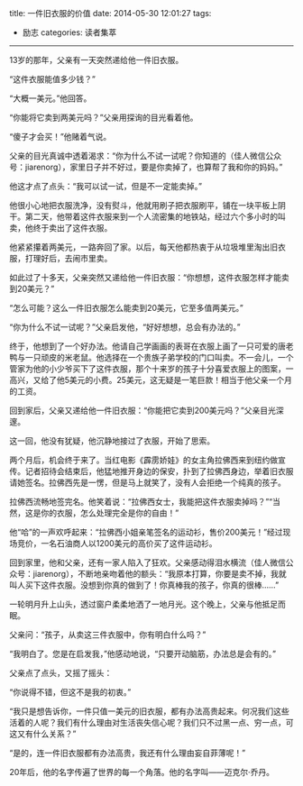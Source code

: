 title: 一件旧衣服的价值
date: 2014-05-30 12:01:27
tags:
- 励志
categories: 读者集萃
---

13岁的那年，父亲有一天突然递给他一件旧衣服。

“这件衣服能值多少钱？”

“大概一美元。”他回答。

“你能将它卖到两美元吗？”父亲用探询的目光看着他。

“傻子才会买！”他赌着气说。
<!--more-->
父亲的目光真诚中透着渴求：“你为什么不试一试呢？你知道的（佳人微信公众号：jiarenorg），家里日子并不好过，要是你卖掉了，也算帮了我和你的妈妈。”

他这才点了点头：“我可以试一试，但是不一定能卖掉。”

他很小心地把衣服洗净，没有熨斗，他就用刷子把衣服刷平，铺在一块平板上阴干。第二天，他带着这件衣服来到一个人流密集的地铁站，经过六个多小时的叫卖，他终于卖出了这件衣服。

他紧紧攥着两美元，一路奔回了家。以后，每天他都热衷于从垃圾堆里淘出旧衣服，打理好后，去闹市里卖。

如此过了十多天，父亲突然又递给他一件旧衣服：“你想想，这件衣服怎样才能卖到20美元？”

“怎么可能？这么一件旧衣服怎么能卖到20美元，它至多值两美元。”

“你为什么不试一试呢？”父亲启发他，“好好想想，总会有办法的。”

终于，他想到了一个好办法。他请自己学画画的表哥在衣服上画了一只可爱的唐老鸭与一只顽皮的米老鼠。他选择在一个贵族子弟学校的门口叫卖。不一会儿，一个管家为他的小少爷买下了这件衣服，那个十来岁的孩子十分喜爱衣服上的图案，一高兴，又给了他5美元的小费。25美元，这无疑是一笔巨款！相当于他父亲一个月的工资。

回到家后，父亲又递给他一件旧衣服：“你能把它卖到200美元吗？”父亲目光深邃。

这一回，他没有犹疑，他沉静地接过了衣服，开始了思索。


 
两个月后，机会终于来了。当红电影《霹雳娇娃》的女主角拉佛西来到纽约做宣传。记者招待会结束后，他猛地推开身边的保安，扑到了拉佛西身边，举着旧衣服请她签名。拉佛西先是一愣，但是马上就笑了，没有人会拒绝一个纯真的孩子。

拉佛西流畅地签完名。他笑着说：“拉佛西女士，我能把这件衣服卖掉吗？”“当然，这是你的衣服，怎么处理完全是你的自由！”

他“哈”的一声欢呼起来：“拉佛西小姐亲笔签名的运动衫，售价200美元！”经过现场竞价，一名石油商人以1200美元的高价买了这件运动衫。

回到家里，他和父亲，还有一家人陷入了狂欢。父亲感动得泪水横流（佳人微信公众号：jiarenorg），不断地亲吻着他的额头：“我原本打算，你要是卖不掉，我就叫人买下这件衣服。没想到你真的做到了！你真棒我的孩子，你真的很棒……”

一轮明月升上山头，透过窗户柔柔地洒了一地月光。这个晚上，父亲与他抵足而眠。

父亲问：“孩子，从卖这三件衣服中，你有明白什么吗？”

“我明白了。您是在启发我，”他感动地说，“只要开动脑筋，办法总是会有的。”

父亲点了点头，又摇了摇头：

“你说得不错，但这不是我的初衷。”

“我只是想告诉你，一件只值一美元的旧衣服，都有办法高贵起来。何况我们这些活着的人呢？我们有什么理由对生活丧失信心呢？我们只不过黑一点、穷一点，可这又有什么关系？”

“是的，连一件旧衣服都有办法高贵，我还有什么理由妄自菲薄呢！”

20年后，他的名字传遍了世界的每一个角落。他的名字叫——迈克尔·乔丹。